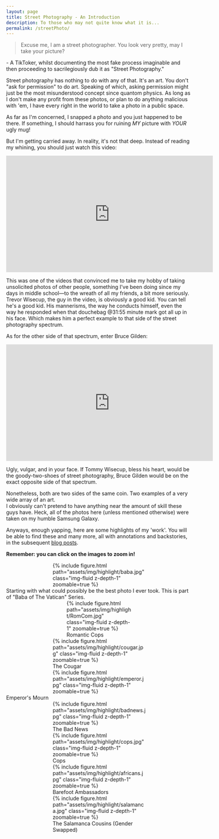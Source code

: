 ```yaml
---
layout: page
title: Street Photography - An Introduction
description: To those who may not quite know what it is...
permalink: /streetPhoto/
---
```



> Excuse me, I am a street photographer. 
> You look very pretty, 
> may I take your picture?
<p>- A TikToker, whilst documenting the most fake process imaginable and then proceeding to sacrilegiously dub it as "Street Photography."</p>
<p>Street photography has nothing to do with any of that. It's an art. You don't "ask for permission" to do art. Speaking of which, asking permission might just be the most misunderstood concept since quantom physics. As long as I don't make any profit from these photos, or plan to do anything malicious with 'em, I have every right in the world to take a photo in a public space.</p>
<p>As far as I'm concerned, I snapped a photo and you just happened to be there. If something, I should harrass you for ruining <em>MY</em> picture with <em>YOUR</em> ugly mug!</p>
<p>But I'm getting carried away. In reality, it's not that deep. Instead of reading my whining, you should just watch this video:</p>
<div style="text-align: center;">
<iframe width="560" height="315" src="https://www.youtube.com/embed/HjuP527Xt2Q?si=09pH8diJYeJvZg7T" title="YouTube video player" frameborder="0" allow="accelerometer; autoplay; clipboard-write; encrypted-media; gyroscope; picture-in-picture; web-share" allowfullscreen></iframe>
</div>
<p>This was one of the videos that convinced me to take my hobby of taking unsolicited photos of other people, something I've been doing since my days in middle school—to the wreath of all my friends, a bit more seriously.<br>Trevor Wisecup, the guy in the video, is obviously a good kid. You can tell he's a good kid. His mannerisms, the way he conducts himself, even the way he responded when that douchebag @31:55 minute mark got all up in his face. Which makes him a perfect example to that side of the street photography spectrum.</p>
<p>As for the other side of that spectrum, enter Bruce Gilden:</p>
<div style="text-align: center;">
<iframe width="560" height="315" src="https://www.youtube.com/embed/kkIWW6vwrvM?si=pxkNNZvxsiQ6wlay" title="YouTube video player" frameborder="0" allow="accelerometer; autoplay; clipboard-write; encrypted-media; gyroscope; picture-in-picture; web-share" allowfullscreen></iframe>
</div>
<p>Ugly, vulgar, and in your face. If Tommy Wisecup, bless his heart, would be the goody-two-shoes of street photography, Bruce Gilden would be on the exact opposite side of that spectrum.</p>
<p>Nonetheless, both are two sides of the same coin. Two examples of a very wide array of an art. <br>I obviously can't pretend to have anything near the amount of skill these guys have. Heck, all of the photos here (unless mentioned otherwise) were taken on my humble Samsung Galaxy.</p>
<p>Anyways, enough yapping, here are some highlights of my 'work'. You will be able to find these and many more, all with annotations and backstories, in the subsequent <a href="https://avr1h.com/blog/tag/street-photography">blog posts</a>.</p>

<p class="text-center"><b>Remember: you can click on the images to zoom in!</b></p>

<div class="row mt-3 text-center">
    <div class="col-sm mt-3 mt-md-0" style="max-width: 50%; margin: auto;">
        {% include figure.html path="assets/img/highlight/baba.jpg" class="img-fluid z-depth-1" zoomable=true %}
    </div>
</div>
<div class="caption">
    Starting with what could possibly be the best photo I ever took. This is part of "Baba of The Vatican" Series.
</div>

<div class="row mt-3 text-center">
    <div class="col-sm mt-3 mt-md-0" style="max-width: 35%; margin: auto;">
        {% include figure.html path="assets/img/highlight/RomCom.jpg" class="img-fluid z-depth-1" zoomable=true %}
        <div class="caption">Romantic Cops</div>
    </div>
    <div class="col-sm mt-3 mt-md-0" style="max-width: 50%; margin: auto;">
        {% include figure.html path="assets/img/highlight/cougar.jpg" class="img-fluid z-depth-1" zoomable=true %}
        <div class="caption">The Cougar</div>
    </div>
</div>
<div class="row mt-3 text-center">
    <div class="col-sm mt-3 mt-md-0" style="max-width: 50%; margin: auto;">
        {% include figure.html path="assets/img/highlight/emperor.jpg" class="img-fluid z-depth-1" zoomable=true %}
    </div>
</div>
<div class="caption">
    Emperor's Mourn
</div>
<div class="row mt-3 text-center">
    <div class="col-sm mt-3 mt-md-0" style="max-width: 50%; margin: auto;">
        {% include figure.html path="assets/img/highlight/badnews.jpg" class="img-fluid z-depth-1" zoomable=true %}
        <div class="caption">The Bad News</div>
    </div>
    <div class="col-sm mt-3 mt-md-0" style="max-width: 50%; margin: auto;">
        {% include figure.html path="assets/img/highlight/cops.jpg" class="img-fluid z-depth-1" zoomable=true %}
        <div class="caption">Cops</div>
    </div>
</div>
<div class="row mt-3 text-center">
    <div class="col-sm mt-3 mt-md-0" style="max-width: 50%; margin: auto;">
        {% include figure.html path="assets/img/highlight/africans.jpg" class="img-fluid z-depth-1" zoomable=true %}
        <div class="caption">Barefoot Ambassadors</div>
    </div>
    <div class="col-sm mt-3 mt-md-0" style="max-width: 50%; margin: auto;">
        {% include figure.html path="assets/img/highlight/salamanca.jpg" class="img-fluid z-depth-1" zoomable=true %}
        <div class="caption">The Salamanca Cousins (Gender Swapped)</div>
    </div>
</div>